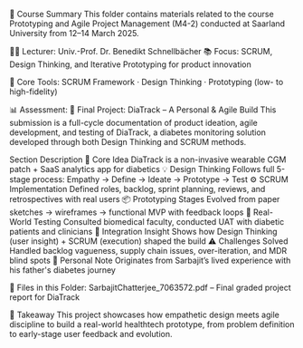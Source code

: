 🧠 Course Summary
This folder contains materials related to the course Prototyping and Agile Project Management (M4-2) conducted at Saarland University from 12–14 March 2025.

👨‍🏫 Lecturer: Univ.-Prof. Dr. Benedikt Schnellbächer
📚 Focus: SCRUM, Design Thinking, and Iterative Prototyping for product innovation

📘 Core Tools: SCRUM Framework · Design Thinking · Prototyping (low- to high-fidelity)

📊 Assessment: 🚀 Final Project: DiaTrack – A Personal & Agile Build
This submission is a full-cycle documentation of product ideation, agile development, and testing of DiaTrack, a diabetes monitoring solution developed through both Design Thinking and SCRUM methods.

Section	Description
🎯 Core Idea	DiaTrack is a non-invasive wearable CGM patch + SaaS analytics app for diabetics
💡 Design Thinking	Follows full 5-stage process: Empathy → Define → Ideate → Prototype → Test
⚙️ SCRUM Implementation	Defined roles, backlog, sprint planning, reviews, and retrospectives with real users
📦 Prototyping Stages	Evolved from paper sketches → wireframes → functional MVP with feedback loops
💬 Real-World Testing	Consulted biomedical faculty, conducted UAT with diabetic patients and clinicians
🧩 Integration Insight	Shows how Design Thinking (user insight) + SCRUM (execution) shaped the build
⚠️ Challenges Solved	Handled backlog vagueness, supply chain issues, over-iteration, and MDR blind spots
👤 Personal Note	Originates from Sarbajit’s lived experience with his father's diabetes journey

📄 Files in this Folder: 
SarbajitChatterjee_7063572.pdf – Final graded project report for DiaTrack

🧠 Takeaway
This project showcases how empathetic design meets agile discipline to build a real-world healthtech prototype, from problem definition to early-stage user feedback and evolution.
